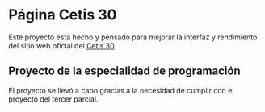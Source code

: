 # Página Cetis 30

Este proyecto está hecho y pensado para mejorar la interfáz y rendimiento del sitio web
oficial del [Cetis 30](http://www.cetis30.edu.mx/)

## Proyecto de la especialidad de programación

El proyecto se llevó a cabo gracias a la necesidad de cumplir con el proyecto del tercer parcial.
